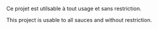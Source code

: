 Ce projet est utilsable à tout usage et sans restriction.

This project is usable to all sauces and without restriction.
